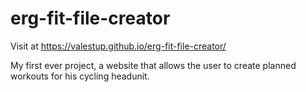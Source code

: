 # erg-fit-file-creator
Visit at https://valestup.github.io/erg-fit-file-creator/

My first ever project, a website that allows the user to create planned workouts for his cycling headunit.
